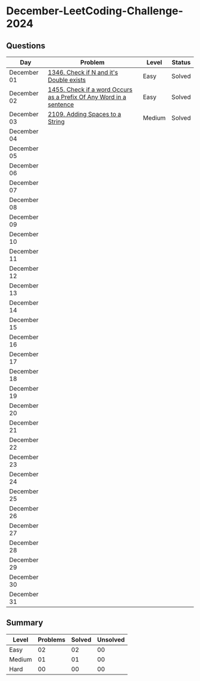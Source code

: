 # December-LeetCoding-Challenge-2024

## Questions
| Day | Problem | Level | Status |
| --- | --- | --- | --- |
| December 01 | [1346. Check if N and it's Double exists](https://leetcode.com/problems/check-if-n-and-its-double-exist/) | Easy | Solved |
| December 02 | [1455. Check if a word Occurs as a Prefix Of Any Word in a sentence](https://leetcode.com/problems/check-if-a-word-occurs-as-a-prefix-of-any-word-in-a-sentence/) | Easy | Solved |
| December 03 | [2109. Adding Spaces to a String](https://leetcode.com/problems/adding-spaces-to-a-string/) | Medium | Solved |
| December 04 | []() |  |  |
| December 05 | []() |  |  |
| December 06 | []() |  |  |
| December 07 | []() |  |  |
| December 08 | []() |  |  |
| December 09 | []() |  |  |
| December 10 | []() |  |  |
| December 11 | []() |  |  |
| December 12 | []() |  |  |
| December 13 | []() |  |  |
| December 14 | []() |  |  |
| December 15 | []() |  |  |
| December 16 | []() |  |  |
| December 17 | []() |  |  |
| December 18 | []() |  |  |
| December 19 | []() |  |  |
| December 20 | []() |  |  |
| December 21 | []() |  |  |
| December 22 | []() |  |  |
| December 23 | []() |  |  |
| December 24 | []() |  |  |
| December 25 | []() |  |  |
| December 26 | []() |  |  |
| December 27 | []() |  |  |
| December 28 | []() |  |  |
| December 29 | []() |  |  |
| December 30 | []() |  |  |
| December 31 | []() |  |  |




## Summary
| Level  | Problems | Solved | Unsolved |
| ---    | --- | --- | --- |
| Easy   | 02 | 02 | 00 |
| Medium | 01 | 01 | 00 |
| Hard   | 00 | 00 | 00 |
